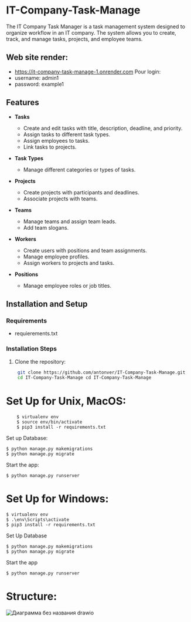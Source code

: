 # IT-Company-Task-Manage

The IT Company Task Manager is a task management system designed to organize workflow in an IT company. The system allows you to create, track, and manage tasks, projects, and employee teams.

## Web site  render:
- https://it-company-task-manage-1.onrender.com
Pour login:
- username: admin1
- password: example1

## Features

- **Tasks**
  - Create and edit tasks with title, description, deadline, and priority.
  - Assign tasks to different task types.
  - Assign employees to tasks.
  - Link tasks to projects.

- **Task Types**
  - Manage different categories or types of tasks.

- **Projects**
  - Create projects with participants and deadlines.
  - Associate projects with teams.

- **Teams**
  - Manage teams and assign team leads.
  - Add team slogans.

- **Workers**
  - Create users with positions and team assignments.
  - Manage employee profiles.
  - Assign workers to projects and tasks.

- **Positions**
  - Manage employee roles or job titles.


## Installation and Setup

### Requirements
- requierements.txt

### Installation Steps
1. Clone the repository:
   ```bash
    git clone https://github.com/antonver/IT-Company-Task-Manage.git
    cd IT-Company-Task-Manage cd IT-Company-Task-Manage
# Set Up for Unix, MacOS:


```
    $ virtualenv env
    $ source env/bin/activate
    $ pip3 install -r requirements.txt
```

Set up Database:
```
$ python manage.py makemigrations
$ python manage.py migrate
```
Start the app:
 ```
$ python manage.py runserver
```
# Set Up for Windows: 
```
$ virtualenv env
$ .\env\Scripts\activate
$ pip3 install -r requirements.txt
```
Set Up Database
```
$ python manage.py makemigrations
$ python manage.py migrate
```

Start the app
```
$ python manage.py runserver
```

# Structure:
![Диаграмма без названия drawio](https://github.com/user-attachments/assets/207eb4fe-84fa-4e7b-b91e-52b64ecd3dd6)


  



